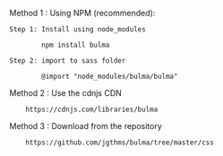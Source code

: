 Method 1 : Using  NPM (recommended):
		
	Step 1: Install using node_modules

			npm install bulma

	Step 2: import to sass folder

			@import "node_modules/bulma/bulma"

Method 2 : Use the cdnjs CDN 
		
		https://cdnjs.com/libraries/bulma

Method 3 : Download from the repository 
		
		https://github.com/jgthms/bulma/tree/master/css
